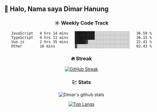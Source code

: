 ## 👋 Halo, Nama saya **Dimar Hanung**

<center>

### :sunny: Weekly Code Track
<!--START_SECTION:waka-->

```text
JavaScript   4 hrs 14 mins   █████████░░░░░░░░░░░░░░░░   36.59 %
TypeScript   4 hrs 11 mins   █████████░░░░░░░░░░░░░░░░   36.15 %
Vue.js       2 hrs 35 mins   █████▓░░░░░░░░░░░░░░░░░░░   22.41 %
Other        16 mins         ▓░░░░░░░░░░░░░░░░░░░░░░░░   02.43 %
```

<!--END_SECTION:waka-->

### :fire: Streak

[![GitHub Streak](http://github-readme-streak-stats.herokuapp.com?user=dimar-hanung)](https://git.io/streak-stats)

### :chart: Stats

![Dimar's github stats](https://github-readme-stats.vercel.app/api?username=dimar-hanung&show_icons=true&theme=vue)

[![Top Langs](https://github-readme-stats.vercel.app/api/top-langs/?username=dimar-hanung)](#)

</center>
